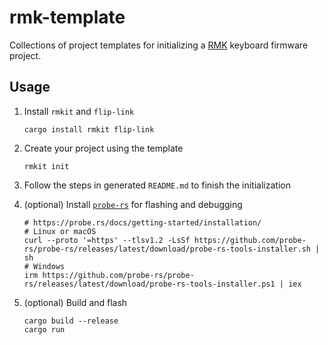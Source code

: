 # rmk-template

Collections of project templates for initializing a [RMK](https://github.com/HaoboGu/rmk) keyboard firmware project.

## Usage

1. Install `rmkit` and `flip-link`

    ```shell
    cargo install rmkit flip-link
    ```

2. Create your project using the template
    ```shell
    rmkit init
    ```

3. Follow the steps in generated `README.md` to finish the initialization

4. (optional) Install [`probe-rs`](https://github.com/probe-rs/probe-rs) for flashing and debugging

   ```shell
   # https://probe.rs/docs/getting-started/installation/
   # Linux or macOS
   curl --proto '=https' --tlsv1.2 -LsSf https://github.com/probe-rs/probe-rs/releases/latest/download/probe-rs-tools-installer.sh | sh
   # Windows
   irm https://github.com/probe-rs/probe-rs/releases/latest/download/probe-rs-tools-installer.ps1 | iex
   ```

5. (optional) Build and flash

    ```shell
    cargo build --release
    cargo run
    ```    
